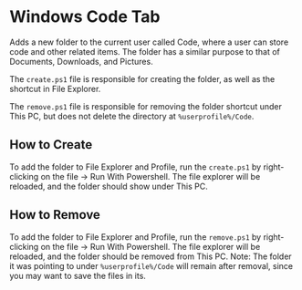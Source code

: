 # Windows Code Tab
Adds a new folder to the current user called Code, where a user can store code and other related items.
The folder has a similar purpose to that of Documents, Downloads, and Pictures.

The `create.ps1` file is responsible for creating the folder, as well as the shortcut in File Explorer.

The `remove.ps1` file is responsible for removing the folder shortcut under This PC, but does not delete the directory at `%userprofile%/Code`.

## How to Create
To add the folder to File Explorer and Profile, run the `create.ps1` by right-clicking on the file -> Run With Powershell.
The file explorer will be reloaded, and the folder should show under This PC.

## How to Remove
To add the folder to File Explorer and Profile, run the `remove.ps1` by right-clicking on the file -> Run With Powershell.
The file explorer will be reloaded, and the folder should be removed from This PC.
Note: The folder it was pointing to under `%userprofile%/Code` will remain after removal, since you may want to save the files in its.
